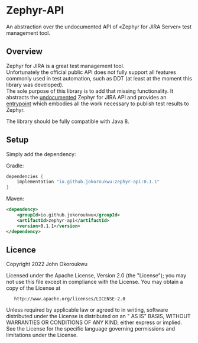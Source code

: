 # Zephyr-API
An abstraction over the undocumented API of «Zephyr for JIRA Server» test management tool.

## Overview
Zephyr for JIRA is a great test management tool.<br>
Unfortunately the official public API does not fully support
all features commonly used in test automation, such as
DDT (at least at the moment this library was developed).<br>
The sole purpose of this library is to add that missing
functionality. 
It abstracts the <u>undocumented</u> Zephyr
for JIRA API and provides an
[entrypoint](src/main/kotlin/io/github/jokoroukwu/zephyrapi/api/ZephyrClient.kt)
which embodies all the work necessary
to publish test results to Zephyr.

The library should be fully compatible with Java 8.<br>

## Setup
Simply add the dependency:

Gradle:
```Groovy
dependencies {
    implementation "io.github.jokoroukwu:zephyr-api:0.1.1"
}
```

Maven:
```XML
<dependency>
    <groupId>io.github.jokoroukwu</groupId>
    <artifactId>zephyr-api</artifactId>
    <version>0.1.1</version>
</dependency>
```

## Licence

Copyright 2022 John Okoroukwu

Licensed under the Apache License, Version 2.0 (the "License"); you may not use this file except in compliance with the
License. You may obtain a copy of the License at

       http://www.apache.org/licenses/LICENSE-2.0

Unless required by applicable law or agreed to in writing, software distributed under the License is distributed on an "
AS IS" BASIS, WITHOUT WARRANTIES OR CONDITIONS OF ANY KIND, either express or implied. See the License for the specific
language governing permissions and limitations under the License.